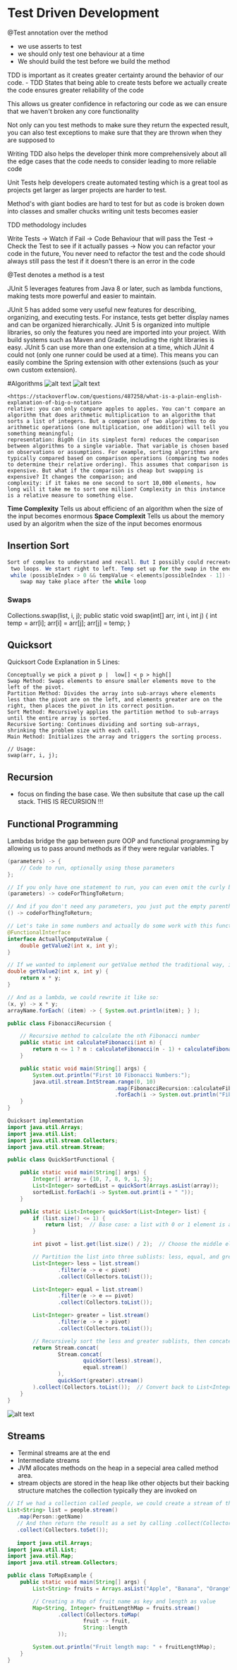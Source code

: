 # Test Driven Development

@Test annotation over the method
- we use asserts to test
-  we should only test one behaviour at a time
- We should build the test before we build the method

TDD is important as it creates greater certainty around the behavior of our code. - TDD States that being able to create tests before we actually create the code ensures greater reliability of the code

This allows us greater confidence in refactoring our code as we can ensure that we haven't broken any core functionality

Not only can you test methods to make sure they return the expected result, you can also test exceptions to make sure that they are thrown when they are supposed to

 Writing TDD also helps the developer think more comprehensively about all the edge cases that the code needs to consider leading to more reliable code

Unit Tests help developers create automated testing which is a great tool as projects get larger as larger projects are harder to test. 

Method's with giant bodies are hard to test for but as code is broken down into classes and smaller chucks writing unit tests becomes easier 

TDD methodology includes

Write Tests → Watch if Fail → Code Behaviour that will pass the Test → Check the Test to see if it actually passes → Now you can refactor your code in the future, You never need to refactor the test and the code should always still pass the test if it doesn't there is an error in the code

@Test denotes a method is a test

JUnit 5 leverages features from Java 8 or later, such as lambda functions, making tests more powerful and easier to maintain.

JUnit 5 has added some very useful new features for describing, organizing, and executing tests. For instance, tests get better display names and can be organized hierarchically.
JUnit 5 is organized into multiple libraries, so only the features you need are imported into your project. With build systems such as Maven and Gradle, including the right libraries is easy.
JUnit 5 can use more than one extension at a time, which JUnit 4 could not (only one runner could be used at a time). This means you can easily combine the Spring extension with other extensions (such as your own custom extension).

#Algorithms
![alt text](image-15.png)
![alt text](image-16.png)
```
<https://stackoverflow.com/questions/487258/what-is-a-plain-english-explanation-of-big-o-notation>
relative: you can only compare apples to apples. You can't compare an algorithm that does arithmetic multiplication to an algorithm that sorts a list of integers. But a comparison of two algorithms to do arithmetic operations (one multiplication, one addition) will tell you something meaningful;
representation: BigOh (in its simplest form) reduces the comparison between algorithms to a single variable. That variable is chosen based on observations or assumptions. For example, sorting algorithms are typically compared based on comparison operations (comparing two nodes to determine their relative ordering). This assumes that comparison is expensive. But what if the comparison is cheap but swapping is expensive? It changes the comparison; and
complexity: if it takes me one second to sort 10,000 elements, how long will it take me to sort one million? Complexity in this instance is a relative measure to something else.
```
**Time Complexity** Tells us about efficienc of an algorithm when the size of the input becomes enormous
**Space Complexit** Tells us about the memory used by an algoritm when the size of the input becomes enormous


## Insertion Sort
``` java
Sort of complex to understand and recall. But I possibly could recreate
 two loops. We start right to left. Temp set up for the swap in the end. 
 while (possibleIndex > 0 && tempValue < elements[possibleIndex - 1]) {
    swap may take place after the while loop
```

### Swaps
Collections.swap(list, i, j);
public static void swap(int[] arr, int i, int j) {
    int temp = arr[i];
    arr[i] = arr[j];
    arr[j] = temp;
}

## Quicksort
Quicksort Code Explanation in 5 Lines:
```
Conceptually we pick a pivot p |  low[] < p > high[] 
Swap Method: Swaps elements to ensure smaller elements move to the left of the pivot.
Partition Method: Divides the array into sub-arrays where elements less than the pivot are on the left, and elements greater are on the right, then places the pivot in its correct position.
Sort Method: Recursively applies the partition method to sub-arrays until the entire array is sorted.
Recursive Sorting: Continues dividing and sorting sub-arrays, shrinking the problem size with each call.
Main Method: Initializes the array and triggers the sorting process.

// Usage:
swap(arr, i, j);
```

## Recursion
- focus on finding the base case. We then subsitute that case up the call stack. THIS IS RECURSION !!!

## Functional Programming
Lambdas bridge the gap between pure OOP and functional programming by allowing us to pass around methods as if they were regular variables. T
``` java
(parameters) -> {
    // Code to run, optionally using those parameters
};

// If you only have one statement to run, you can even omit the curly braces:
(parameters) -> codeForThingToReturn;

// And if you don't need any parameters, you just put the empty parentheses:
() -> codeForThingToReturn;

// Let's take in some numbers and actually do some work with this functional interface:
@FunctionalInterface
interface ActuallyComputeValue {
    double getValue2(int x, int y);    
}

// If we wanted to implement our getValue method the traditional way, it might look like this:
double getValue2(int x, int y) {
    return x * y;
}

// And as a lambda, we could rewrite it like so:
(x, y) -> x * y;
arrayName.forEach( (item) -> { System.out.println(item); } );

public class FibonacciRecursion {

    // Recursive method to calculate the nth Fibonacci number
    public static int calculateFibonacci(int n) {
        return n <= 1 ? n : calculateFibonacci(n - 1) + calculateFibonacci(n - 2);
    }

    public static void main(String[] args) {
        System.out.println("First 10 Fibonacci Numbers:");
        java.util.stream.IntStream.range(0, 10)
                                  .map(FibonacciRecursion::calculateFibonacci)
                                  .forEach(i -> System.out.println("Fibonacci(" + i + ") = " + calculateFibonacci(i)));
    }
}

Quicksort implementation
import java.util.Arrays;
import java.util.List;
import java.util.stream.Collectors;
import java.util.stream.Stream;

public class QuickSortFunctional {

    public static void main(String[] args) {
        Integer[] array = {10, 7, 8, 9, 1, 5};
        List<Integer> sortedList = quickSort(Arrays.asList(array));
        sortedList.forEach(i -> System.out.print(i + " "));
    }

    public static List<Integer> quickSort(List<Integer> list) {
        if (list.size() <= 1) {
            return list;  // Base case: a list with 0 or 1 element is already sorted
        }

        int pivot = list.get(list.size() / 2);  // Choose the middle element as the pivot

        // Partition the list into three sublists: less, equal, and greater
        List<Integer> less = list.stream()
                .filter(e -> e < pivot)
                .collect(Collectors.toList());

        List<Integer> equal = list.stream()
                .filter(e -> e == pivot)
                .collect(Collectors.toList());

        List<Integer> greater = list.stream()
                .filter(e -> e > pivot)
                .collect(Collectors.toList());

        // Recursively sort the less and greater sublists, then concatenate the results
        return Stream.concat(
                Stream.concat(
                        quickSort(less).stream(),
                        equal.stream()
                ),
                quickSort(greater).stream()
        ).collect(Collectors.toList());  // Convert back to List<Integer>
    }
}

```
![alt text](image-17.png)

## Streams
- Terminal streams are at the end
- Intermediate streams
- JVM allocates methods on the heap in a sepecial area called method area.
-  stream objects are stored in the heap like other objects but their backing structure matches the collection typically they are invoked on

```java 
// If we had a collection called people, we could create a stream of their names using a map like so:
List<String> list = people.stream()
   .map(Person::getName)
   // And then return the result as a set by calling .collect(Collectors.toSet())
   .collect(Collectors.toSet());
   
   import java.util.Arrays;
import java.util.List;
import java.util.Map;
import java.util.stream.Collectors;

public class ToMapExample {
    public static void main(String[] args) {
        List<String> fruits = Arrays.asList("Apple", "Banana", "Orange");

        // Creating a Map of fruit name as key and length as value
        Map<String, Integer> fruitLengthMap = fruits.stream()
                .collect(Collectors.toMap(
                        fruit -> fruit,
                        String::length
                ));

        System.out.println("Fruit length map: " + fruitLengthMap);
    }
}



   ```